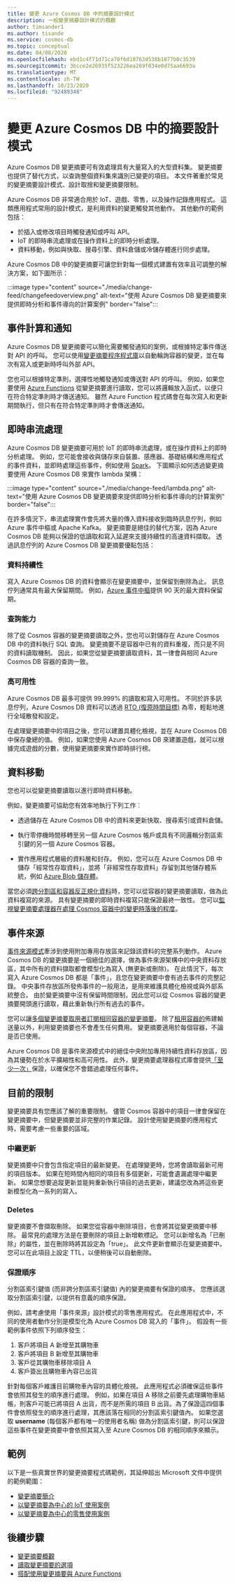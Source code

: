 ```yaml
---
title: 變更 Azure Cosmos DB 中的摘要設計模式
description: 一般變更摘要設計模式的概觀
author: timsander1
ms.author: tisande
ms.service: cosmos-db
ms.topic: conceptual
ms.date: 04/08/2020
ms.openlocfilehash: ebd1c4f71d71ca70f6d10763d538b1877b0c3539
ms.sourcegitcommit: 3bcce2e26935f523226ea269f034e0d75aa6693a
ms.translationtype: MT
ms.contentlocale: zh-TW
ms.lasthandoff: 10/23/2020
ms.locfileid: "92489348"
---
```

# <a name="change-feed-design-patterns-in-azure-cosmos-db"></a>變更 Azure Cosmos DB 中的摘要設計模式

Azure Cosmos DB 變更摘要可有效處理具有大量寫入的大型資料集。 變更摘要也提供了替代方式，以查詢整個資料集來識別已變更的項目。 本文件著重於常見的變更摘要設計模式、設計取捨和變更摘要限制。

Azure Cosmos DB 非常適合用於 IoT、遊戲、零售，以及操作記錄應用程式。 這類應用程式常用的設計模式，是利用資料的變更觸發其他動作。 其他動作的範例包括：

* 於插入或修改項目時觸發通知或呼叫 API。
* IoT 的即時串流處理或在操作資料上的即時分析處理。
* 資料移動，例如與快取、搜尋引擎、資料倉儲或冷儲存體進行同步處理。

Azure Cosmos DB 中的變更摘要可讓您針對每一個模式建置有效率且可調整的解決方案，如下圖所示：

:::image type="content" source="./media/change-feed/changefeedoverview.png" alt-text="使用 Azure Cosmos DB 變更摘要來提供即時分析和事件導向的計算案例" border="false":::

## <a name="event-computing-and-notifications"></a>事件計算和通知

Azure Cosmos DB 變更摘要可以簡化需要觸發通知的案例，或根據特定事件傳送對 API 的呼叫。 您可以使用[變更摘要程序程式庫](change-feed-processor.md)以自動輪詢容器的變更，並在每次有寫入或更新時呼叫外部 API。

您也可以根據特定準則，選擇性地觸發通知或傳送對 API 的呼叫。 例如，如果您要使用 [Azure Functions](change-feed-functions.md) 從變更摘要進行讀取，您可以將邏輯放入函式，以便只在符合特定準則時才傳送通知。 雖然 Azure Function 程式碼會在每次寫入和更新期間執行，但只有在符合特定準則時才會傳送通知。

## <a name="real-time-stream-processing"></a>即時串流處理

Azure Cosmos DB 變更摘要可用於 IoT 的即時串流處理，或在操作資料上的即時分析處理。
例如，您可能會接收與儲存來自裝置、感應器、基礎結構和應用程式的事件資料，並即時處理這些事件，例如使用 [Spark](../hdinsight/spark/apache-spark-overview.md)。 下圖顯示如何透過變更摘要使用 Azure Cosmos DB 來實作 lambda 架構：

:::image type="content" source="./media/change-feed/lambda.png" alt-text="使用 Azure Cosmos DB 變更摘要來提供即時分析和事件導向的計算案例" border="false":::

在許多情況下，串流處理實作會先將大量的傳入資料接收到臨時訊息佇列，例如 Azure 事件中樞或 Apache Kafka。 變更摘要是絕佳的替代方案，因為 Azure Cosmos DB 能夠以保證的低讀取和寫入延遲來支援持續性的高速資料擷取。 透過訊息佇列的 Azure Cosmos DB 變更摘要優點包括：

### <a name="data-persistence"></a>資料持續性

寫入 Azure Cosmos DB 的資料會顯示在變更摘要中，並保留到刪除為止。 訊息佇列通常具有最大保留期間。 例如，[Azure 事件中樞](https://azure.microsoft.com/services/event-hubs/)提供 90 天的最大資料保留期。

### <a name="querying-ability"></a>查詢能力

除了從 Cosmos 容器的變更摘要讀取之外，您也可以對儲存在 Azure Cosmos DB 中的資料執行 SQL 查詢。 變更摘要不是容器中已有的資料重複，而只是不同的資料讀取機制。 因此，如果您從變更摘要讀取資料，其一律會與相同 Azure Cosmos DB 容器的查詢一致。

### <a name="high-availability"></a>高可用性

Azure Cosmos DB 最多可提供 99.999% 的讀取和寫入可用性。 不同於許多訊息佇列，Azure Cosmos DB 資料可以透過 [RTO (復原時間目標)](./consistency-levels.md#rto) 為零，輕鬆地進行全域散發和設定。

在處理變更摘要中的項目之後，您可以建置具體化檢視，並在 Azure Cosmos DB 中保存彙總的值。 例如，如果您使用 Azure Cosmos DB 來建置遊戲，就可以根據完成遊戲的分數，使用變更摘要來實作即時排行榜。

## <a name="data-movement"></a>資料移動

您也可以從變更摘要讀取以進行即時資料移動。

例如，變更摘要可協助您有效率地執行下列工作︰

* 透過儲存在 Azure Cosmos DB 中的資料來更新快取、搜尋索引或資料倉儲。

* 執行零停機時間移轉至另一個 Azure Cosmos 帳戶或具有不同邏輯分割區索引鍵的另一個 Azure Cosmos 容器。

* 實作應用程式層級的資料層和封存。 例如，您可以在 Azure Cosmos DB 中儲存「經常性存取資料」，並將「非經常性存取資料」存留到其他儲存體系統，例如 [Azure Blob 儲存體](../storage/common/storage-introduction.md)。

當您必須[跨分割區和容器反正規化資料](how-to-model-partition-example.md#v2-introducing-denormalization-to-optimize-read-queries
)時，您可以從容器的變更摘要讀取，做為此資料複寫的來源。 具有變更摘要的即時資料複寫只能保證最終一致性。 您可以[監視變更摘要處理器在處理 Cosmos 容器中的變更時落後的程度](how-to-use-change-feed-estimator.md)。

## <a name="event-sourcing"></a>事件來源

[事件來源模式](/azure/architecture/patterns/event-sourcing)牽涉到使用附加專用存放區來記錄該資料的完整系列動作。 Azure Cosmos DB 的變更摘要是一個絕佳的選擇，做為事件來源架構中的中央資料存放區，其中所有的資料擷取都會模型化為寫入 (無更新或刪除)。 在此情況下，每次寫入 Azure Cosmos DB 都是「事件」，且您在變更摘要中會有過去事件的完整記錄。 中央事件存放區所發佈事件的一般用法，是用來維護具體化檢視或與外部系統整合。 由於變更摘要中沒有保留時間限制，因此您可以從 Cosmos 容器的變更摘要開頭進行讀取，藉此重新執行所有過去的事件。

您可以讓[多個變更摘要取用者訂閱相同容器的變更摘要](how-to-create-multiple-cosmos-db-triggers.md#optimizing-containers-for-multiple-triggers)。 除了[租用容器的](change-feed-processor.md#components-of-the-change-feed-processor)佈建輸送量以外，利用變更摘要也不會產生任何費用。 變更摘要適用於每個容器，不論是否已使用。

Azure Cosmos DB 是事件來源模式中的絕佳中央附加專用持續性資料存放區，因為其優勢在於水平擴縮性和高可用性。 此外，變更摘要處理器程式庫會提供[「至少一次」](change-feed-processor.md#error-handling)保證，以確保您不會錯過處理任何事件。

## <a name="current-limitations"></a>目前的限制

變更摘要具有您應該了解的重要限制。 儘管 Cosmos 容器中的項目一律會保留在變更摘要中，但變更摘要並非完整的作業記錄。 設計使用變更摘要的應用程式時，需要考慮一些重要的區域。

### <a name="intermediate-updates"></a>中繼更新

變更摘要中只會包含指定項目的最新變更。 在處理變更時，您將會讀取最新可用的項目版本。 如果在短時間內相同的項目有多個更新，可能會遺漏處理中繼更新。 如果您想要追蹤更新並能夠重新執行項目的過去更新，建議您改為將這些更新模型化為一系列的寫入。

### <a name="deletes"></a>Deletes

變更摘要不會擷取刪除。 如果您從容器中刪除項目，也會將其從變更摘要中移除。 最常見的處理方法是在要刪除的項目上新增軟標記。 您可以新增名為「已刪除」的屬性，並在刪除時將其設定為「true」。 此文件更新會顯示在變更摘要中。 您可以在此項目上設定 TTL，以便稍後可以自動刪除。

### <a name="guaranteed-order"></a>保證順序

分割區索引鍵值 (而非跨分割區索引鍵值) 內的變更摘要有保證的順序。 您應該選取分割區索引鍵，以提供有意義的順序保證。

例如，請考慮使用「事件來源」設計模式的零售應用程式。 在此應用程式中，不同的使用者動作分別是模型化為 Azure Cosmos DB 寫入的「事件」。 假設有一些範例事件依照下列順序發生：

1. 客戶將項目 A 新增至其購物車
2. 客戶將項目 B 新增至其購物車
3. 客戶從其購物車移除項目 A
4. 客戶簽出且購物車內容已出貨

針對每個客戶維護目前購物車內容的具體化檢視。 此應用程式必須確保這些事件會依照其發生的順序進行處理。 例如，如果在項目 A 移除之前要先處理購物車結帳，則客戶可能已將項目 A 出貨，而不是所需的項目 B 出貨。為了保證這四個事件會依照發生的順序進行處理，其應該落在相同的分割區索引鍵值內。 如果您選取 **username** (每個客戶都有唯一的使用者名稱) 做為分割區索引鍵，則可以保證這些事件在變更摘要中會依照其寫入至 Azure Cosmos DB 的相同順序來顯示。

## <a name="examples"></a>範例

以下是一些真實世界的變更摘要程式碼範例，其延伸超出 Microsoft 文件中提供的範例範圍：

- [變更摘要簡介](https://azurecosmosdb.github.io/labs/dotnet/labs/08-change_feed_with_azure_functions.html)
- [以變更摘要為中心的 IoT 使用案例](https://github.com/AzureCosmosDB/scenario-based-labs)
- [以變更摘要為中心的零售使用案例](https://github.com/AzureCosmosDB/scenario-based-labs)

## <a name="next-steps"></a>後續步驟

* [變更摘要概觀](change-feed.md)
* [讀取變更摘要的選項](read-change-feed.md)
* [搭配使用變更摘要與 Azure Functions](change-feed-functions.md)